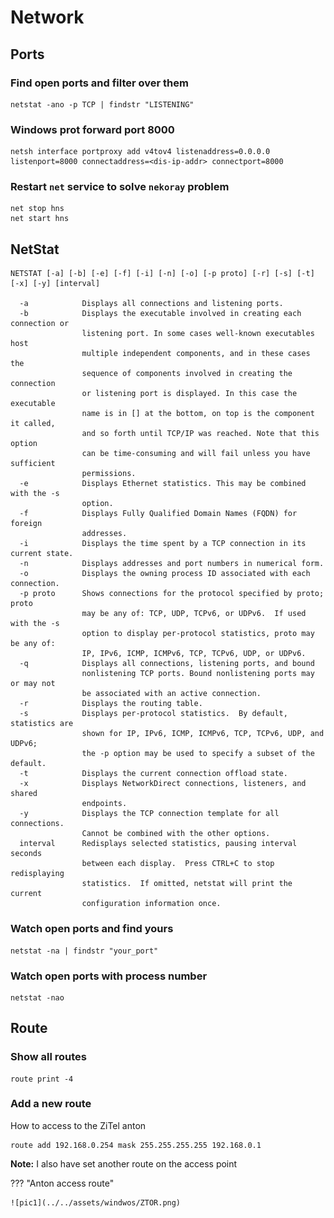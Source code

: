 # Network

## Ports

### Find open ports and filter over them

```pwsh
netstat -ano -p TCP | findstr "LISTENING"
```

### Windows prot forward port 8000

```pwsh
netsh interface portproxy add v4tov4 listenaddress=0.0.0.0 listenport=8000 connectaddress=<dis-ip-addr> connectport=8000
```

### Restart `net` service to solve `nekoray` problem

```pwsh
net stop hns
net start hns
```

## NetStat

```pwsh
NETSTAT [-a] [-b] [-e] [-f] [-i] [-n] [-o] [-p proto] [-r] [-s] [-t] [-x] [-y] [interval]

  -a            Displays all connections and listening ports.
  -b            Displays the executable involved in creating each connection or
                listening port. In some cases well-known executables host
                multiple independent components, and in these cases the
                sequence of components involved in creating the connection
                or listening port is displayed. In this case the executable
                name is in [] at the bottom, on top is the component it called,
                and so forth until TCP/IP was reached. Note that this option
                can be time-consuming and will fail unless you have sufficient
                permissions.
  -e            Displays Ethernet statistics. This may be combined with the -s
                option.
  -f            Displays Fully Qualified Domain Names (FQDN) for foreign
                addresses.
  -i            Displays the time spent by a TCP connection in its current state.
  -n            Displays addresses and port numbers in numerical form.
  -o            Displays the owning process ID associated with each connection.
  -p proto      Shows connections for the protocol specified by proto; proto
                may be any of: TCP, UDP, TCPv6, or UDPv6.  If used with the -s
                option to display per-protocol statistics, proto may be any of:
                IP, IPv6, ICMP, ICMPv6, TCP, TCPv6, UDP, or UDPv6.
  -q            Displays all connections, listening ports, and bound
                nonlistening TCP ports. Bound nonlistening ports may or may not
                be associated with an active connection.
  -r            Displays the routing table.
  -s            Displays per-protocol statistics.  By default, statistics are
                shown for IP, IPv6, ICMP, ICMPv6, TCP, TCPv6, UDP, and UDPv6;
                the -p option may be used to specify a subset of the default.
  -t            Displays the current connection offload state.
  -x            Displays NetworkDirect connections, listeners, and shared
                endpoints.
  -y            Displays the TCP connection template for all connections.
                Cannot be combined with the other options.
  interval      Redisplays selected statistics, pausing interval seconds
                between each display.  Press CTRL+C to stop redisplaying
                statistics.  If omitted, netstat will print the current
                configuration information once.
```

### Watch open ports and find yours

```pwsh
netstat -na | findstr "your_port"
```

### Watch open ports with process number

```pwsh
netstat -nao
```

## Route

### Show all routes

```pwsh
route print -4
```

### Add a new route

How to access to the ZiTel anton

```pwsh
route add 192.168.0.254 mask 255.255.255.255 192.168.0.1
```

**Note:** I also have set another route on the access point

??? "Anton access route"

    ![pic1](../../assets/windwos/ZTOR.png)
